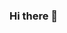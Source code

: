 ### Hi there 👋

<!--
**cobby-obieh/Cobby-Obieh** is a ✨ _special_ ✨ repository because its `README.md` (this file) appears on your GitHub profile.

Here are some ideas to get you started:

- 🔭 I’m currently working on Different project in various languages
- 🌱 I’m currently learning everything in Programming, Graphic Designing & UI/UX designing
- 👯 I’m looking to collaborate on both frontend and backend projects for both mobile and web ☺️
- 🤔 I’m looking for help with everything that you can help me with 
- 💬 Ask me about anything you wanna know.....I am an open book 
- 📫 How to reach me: 
- 😄 Pronouns: ...
- ⚡ Fun fact: I am very cool to be with and I will make you laugh a lot 
-->
